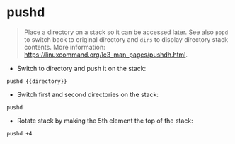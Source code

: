 # pushd

> Place a directory on a stack so it can be accessed later.
> See also `popd` to switch back to original directory and `dirs` to display directory stack contents.
> More information: <https://linuxcommand.org/lc3_man_pages/pushdh.html>.

- Switch to directory and push it on the stack:

`pushd {{directory}}`

- Switch first and second directories on the stack:

`pushd`

- Rotate stack by making the 5th element the top of the stack:

`pushd +4`
